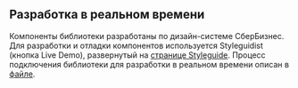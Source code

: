 ## Разработка в реальном времени

Компоненты библиотеки разработаны по дизайн-системе СберБизнес.
Для разработки и отладки компонентов используется Styleguidist (кнопка Live Demo), развернутый на [странице Styleguide](https://ift.sbbolmobiletest.sberbank.ru:9464/ic/dcb/styleguide.html).
Процесс подключения библиотеки для разработки в реальном времени описан в [файле](https://stash.sigma.sbrf.ru/projects/CIBUFS/repos/sbbol-ufs-draft/browse/sbbol-ufs-draft-ui/README.md).
